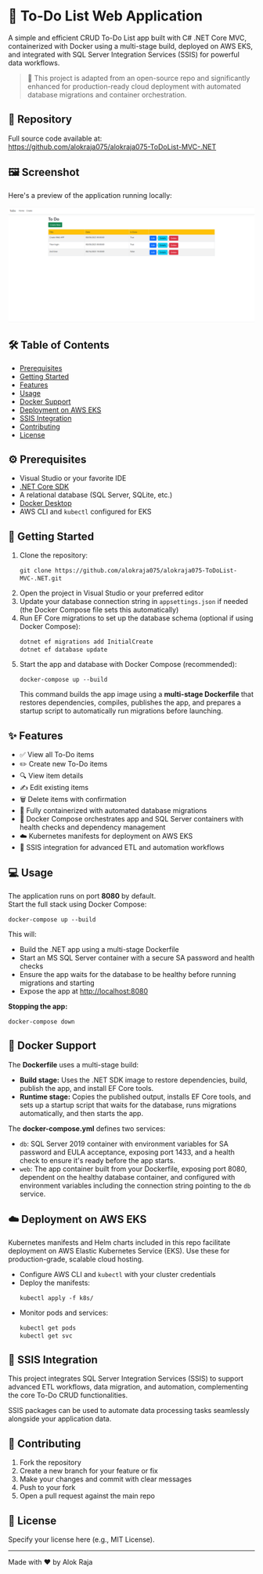 <!DOCTYPE html>
<html lang="en">
<head>
  <meta charset="UTF-8" />

</head>
<body>
  <h1>📝 To-Do List Web Application</h1>
  <p>
    A simple and efficient CRUD To-Do List app built with C# .NET Core MVC, containerized with Docker using a multi-stage build, deployed on AWS EKS, and integrated with SQL Server Integration Services (SSIS) for powerful data workflows.
  </p>
  <blockquote>
    🚀 This project is adapted from an open-source repo and significantly enhanced for production-ready cloud deployment with automated database migrations and container orchestration.
  </blockquote>

  <h2>📂 Repository</h2>
  <p>
    Full source code available at:<br />
    <a href="https://github.com/alokraja075/alokraja075-ToDoList-MVC-.NET/blob/master/README.md?plain=1" target="_blank" rel="noopener noreferrer">
      https://github.com/alokraja075/alokraja075-ToDoList-MVC-.NET
    </a>
  </p>

  <h2>🖼️ Screenshot</h2>
  <p>Here's a preview of the application running locally:</p>
  <img src="image.png" alt="To-Do List Application Screenshot" />

  <h2>🛠️ Table of Contents</h2>
  <ul>
    <li><a href="#prerequisites">Prerequisites</a></li>
    <li><a href="#getting-started">Getting Started</a></li>
    <li><a href="#features">Features</a></li>
    <li><a href="#usage">Usage</a></li>
    <li><a href="#docker-support">Docker Support</a></li>
    <li><a href="#deployment-on-aws-eks">Deployment on AWS EKS</a></li>
    <li><a href="#ssis-integration">SSIS Integration</a></li>
    <li><a href="#contributing">Contributing</a></li>
    <li><a href="#license">License</a></li>
  </ul>

  <h2 id="prerequisites">⚙️ Prerequisites</h2>
  <ul>
    <li>Visual Studio or your favorite IDE</li>
    <li><a href="https://dotnet.microsoft.com/download" target="_blank" rel="noopener noreferrer">.NET Core SDK</a></li>
    <li>A relational database (SQL Server, SQLite, etc.)</li>
    <li><a href="https://www.docker.com/products/docker-desktop" target="_blank" rel="noopener noreferrer">Docker Desktop</a></li>
    <li>AWS CLI and <code>kubectl</code> configured for EKS</li>
  </ul>

  <h2 id="getting-started">🚀 Getting Started</h2>
  <ol>
    <li>Clone the repository:
      <pre><code>git clone https://github.com/alokraja075/alokraja075-ToDoList-MVC-.NET.git</code></pre>
    </li>
    <li>Open the project in Visual Studio or your preferred editor</li>
    <li>Update your database connection string in <code>appsettings.json</code> if needed (the Docker Compose file sets this automatically)</li>
    <li>Run EF Core migrations to set up the database schema (optional if using Docker Compose):
      <pre><code>dotnet ef migrations add InitialCreate
dotnet ef database update</code></pre>
    </li>
    <li>Start the app and database with Docker Compose (recommended):
      <pre><code>docker-compose up --build</code></pre>
      <p>This command builds the app image using a <strong>multi-stage Dockerfile</strong> that restores dependencies, compiles, publishes the app, and prepares a startup script to automatically run migrations before launching.</p>
    </li>
  </ol>

  <h2 id="features">✨ Features</h2>
  <ul>
    <li>✅ View all To-Do items</li>
    <li>✏️ Create new To-Do items</li>
    <li>🔍 View item details</li>
    <li>✍️ Edit existing items</li>
    <li>🗑️ Delete items with confirmation</li>
    <li>🚀 Fully containerized with automated database migrations</li>
    <li>🐳 Docker Compose orchestrates app and SQL Server containers with health checks and dependency management</li>
    <li>☁️ Kubernetes manifests for deployment on AWS EKS</li>
    <li>🔄 SSIS integration for advanced ETL and automation workflows</li>
  </ul>

  <h2 id="usage">💻 Usage</h2>
  <p>
    The application runs on port <strong>8080</strong> by default.<br />
    Start the full stack using Docker Compose:
    <pre><code>docker-compose up --build</code></pre>
    This will:
    <ul>
      <li>Build the .NET app using a multi-stage Dockerfile</li>
      <li>Start an MS SQL Server container with a secure SA password and health checks</li>
      <li>Ensure the app waits for the database to be healthy before running migrations and starting</li>
      <li>Expose the app at <a href="http://localhost:8080" target="_blank" rel="noopener noreferrer">http://localhost:8080</a></li>
    </ul>
  </p>
  <p><strong>Stopping the app:</strong></p>
  <pre><code>docker-compose down</code></pre>

  <h2 id="docker-support">🐳 Docker Support</h2>
  <p>
    The <strong>Dockerfile</strong> uses a multi-stage build:
  </p>
  <ul>
    <li><strong>Build stage:</strong> Uses the .NET SDK image to restore dependencies, build, publish the app, and install EF Core tools.</li>
    <li><strong>Runtime stage:</strong> Copies the published output, installs EF Core tools, and sets up a startup script that waits for the database, runs migrations automatically, and then starts the app.</li>
  </ul>
  <p>
    The <strong>docker-compose.yml</strong> defines two services:
  </p>
  <ul>
    <li><code>db</code>: SQL Server 2019 container with environment variables for SA password and EULA acceptance, exposing port 1433, and a health check to ensure it's ready before the app starts.</li>
    <li><code>web</code>: The app container built from your Dockerfile, exposing port 8080, dependent on the healthy database container, and configured with environment variables including the connection string pointing to the <code>db</code> service.</li>
  </ul>

  <h2 id="deployment-on-aws-eks">☁️ Deployment on AWS EKS</h2>
  <p>
    Kubernetes manifests and Helm charts included in this repo facilitate deployment on AWS Elastic Kubernetes Service (EKS). Use these for production-grade, scalable cloud hosting.
  </p>
  <ul>
    <li>Configure AWS CLI and <code>kubectl</code> with your cluster credentials</li>
    <li>Deploy the manifests:
      <pre><code>kubectl apply -f k8s/</code></pre>
    </li>
    <li>Monitor pods and services:
      <pre><code>kubectl get pods
kubectl get svc</code></pre>
    </li>
  </ul>

  <h2 id="ssis-integration">🔄 SSIS Integration</h2>
  <p>
    This project integrates SQL Server Integration Services (SSIS) to support advanced ETL workflows, data migration, and automation, complementing the core To-Do CRUD functionalities.
  </p>
  <p>SSIS packages can be used to automate data processing tasks seamlessly alongside your application data.</p>

  <h2 id="contributing">🤝 Contributing</h2>
  <ol>
    <li>Fork the repository</li>
    <li>Create a new branch for your feature or fix</li>
    <li>Make your changes and commit with clear messages</li>
    <li>Push to your fork</li>
    <li>Open a pull request against the main repo</li>
  </ol>

  <h2 id="license">📄 License</h2>
  <p>Specify your license here (e.g., MIT License).</p>

  <hr />
  <p>Made with ❤️ by Alok Raja</p>
</body>
</html>

